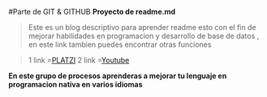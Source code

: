 #Parte de GIT & GITHUB
**Proyecto de  readme.md**

> Este es un blog descriptivo  para aprender readme esto con el fin de mejorar habilidades en programacion y desarrollo de base de datos , en este link tambien puedes encontrar otras funciones

> 1 link  =[PLATZI](https://platzi.com/cursos/ "PLATZI")
> 2 link  =[Youtube](https://www.youtube.com/ "Youtube")

**En este grupo de procesos aprenderas a mejorar tu lenguaje en programacion nativa en varios idiomas**
